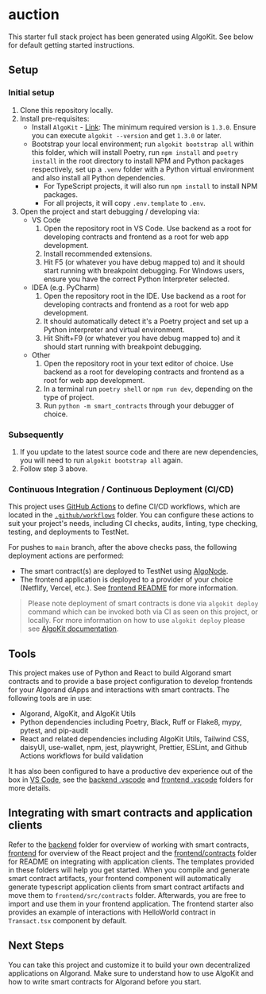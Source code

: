 # auction

This starter full stack project has been generated using AlgoKit. See below for default getting started instructions.

## Setup

### Initial setup

1. Clone this repository locally.
2. Install pre-requisites:
   - Install `AlgoKit` - [Link](https://github.com/algorandfoundation/algokit-cli#install): The minimum required version is `1.3.0`. Ensure you can execute `algokit --version` and get `1.3.0` or later.
   - Bootstrap your local environment; run `algokit bootstrap all` within this folder, which will install Poetry, run `npm install` and `poetry install` in the root directory to install NPM and Python packages respectively, set up a `.venv` folder with a Python virtual environment and also install all Python dependencies.
     - For TypeScript projects, it will also run `npm install` to install NPM packages.
     - For all projects, it will copy `.env.template` to `.env`.
3. Open the project and start debugging / developing via:
   - VS Code
     1. Open the repository root in VS Code. Use backend as a root for developing contracts and frontend as a root for web app development.
     2. Install recommended extensions.
     3. Hit F5 (or whatever you have debug mapped to) and it should start running with breakpoint debugging. For Windows users, ensure you have the correct Python Interpreter selected.
   - IDEA (e.g. PyCharm)
     1. Open the repository root in the IDE. Use backend as a root for developing contracts and frontend as a root for web app development.
     2. It should automatically detect it's a Poetry project and set up a Python interpreter and virtual environment.
     3. Hit Shift+F9 (or whatever you have debug mapped to) and it should start running with breakpoint debugging.
   - Other
     1. Open the repository root in your text editor of choice. Use backend as a root for developing contracts and frontend as a root for web app development.
     2. In a terminal run `poetry shell` or `npm run dev`, depending on the type of project.
     3. Run `python -m smart_contracts` through your debugger of choice.

### Subsequently

1. If you update to the latest source code and there are new dependencies, you will need to run `algokit bootstrap all` again.
2. Follow step 3 above.

### Continuous Integration / Continuous Deployment (CI/CD)

This project uses [GitHub Actions](https://docs.github.com/en/actions/learn-github-actions/understanding-github-actions) to define CI/CD workflows, which are located in the [`.github/workflows`](./.github/workflows) folder. You can configure these actions to suit your project's needs, including CI checks, audits, linting, type checking, testing, and deployments to TestNet.

For pushes to `main` branch, after the above checks pass, the following deployment actions are performed:
  - The smart contract(s) are deployed to TestNet using [AlgoNode](https://algonode.io).
  - The frontend application is deployed to a provider of your choice (Netflify, Vercel, etc.). See [frontend README](frontend/README.md) for more information.

> Please note deployment of smart contracts is done via `algokit deploy` command which can be invoked both via CI as seen on this project, or locally. For more information on how to use `algokit deploy` please see [AlgoKit documentation](https://github.com/algorandfoundation/algokit-cli/blob/main/docs/features/deploy.md).

## Tools

This project makes use of Python and React to build Algorand smart contracts and to provide a base project configuration to develop frontends for your Algorand dApps and interactions with smart contracts. The following tools are in use:

- Algorand, AlgoKit, and AlgoKit Utils
- Python dependencies including Poetry, Black, Ruff or Flake8, mypy, pytest, and pip-audit
- React and related dependencies including AlgoKit Utils, Tailwind CSS, daisyUI, use-wallet, npm, jest, playwright, Prettier, ESLint, and Github Actions workflows for build validation

It has also been configured to have a productive dev experience out of the box in [VS Code](https://code.visualstudio.com/), see the [backend .vscode](./backend/.vscode) and [frontend .vscode](./frontend/.vscode) folders for more details.

## Integrating with smart contracts and application clients

Refer to the [backend](backend/README.md) folder for overview of working with smart contracts, [frontend](frontend/README.md) for overview of the React project and the [frontend/contracts](frontend/src/contracts/README.md) folder for README on integrating with application clients. The templates provided in these folders will help you get started.
When you compile and generate smart contract artifacts, your frontend component will automatically generate typescript application clients from smart contract artifacts and move them to `frontend/src/contracts` folder. Afterwards, you are free to import and use them in your frontend application. The frontend starter also provides an example of interactions with HelloWorld contract in `Transact.tsx` component by default.

## Next Steps

You can take this project and customize it to build your own decentralized applications on Algorand. Make sure to understand how to use AlgoKit and how to write smart contracts for Algorand before you start.
